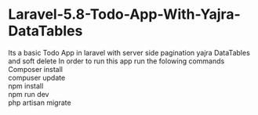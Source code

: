 # Laravel-5.8-Todo-App-With-Yajra-DataTables
Its a basic Todo App in laravel with server side pagination yajra DataTables and soft delete
In order to run this app run the folowing commands <br>
Composer install <br>
compuser update <br>
npm install <br>
npm run dev <br>
php artisan migrate <br>

